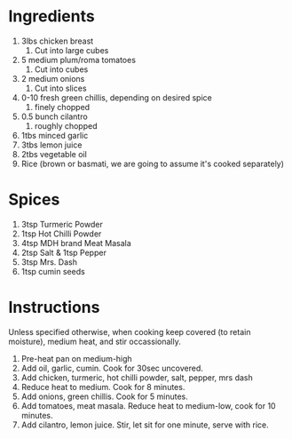 # Ingredients
1. 3lbs chicken breast
    1. Cut into large cubes
2. 5 medium plum/roma tomatoes
    1. Cut into cubes
3. 2 medium onions
    1. Cut into slices
4. 0-10 fresh green chillis, depending on desired spice
    1. finely chopped
5. 0.5 bunch cilantro
    1. roughly chopped
6. 1tbs minced garlic
7. 3tbs lemon juice
8. 2tbs vegetable oil
1. Rice (brown or basmati, we are going to assume it's cooked separately)

# Spices
1. 3tsp Turmeric Powder
2. 1tsp Hot Chilli Powder
3. 4tsp MDH brand Meat Masala
4. 2tsp Salt & 1tsp Pepper
5. 3tsp Mrs. Dash
6. 1tsp cumin seeds

# Instructions
Unless specified otherwise, when cooking keep covered (to retain moisture), medium heat, and stir occassionally.

1. Pre-heat pan on medium-high
2. Add oil, garlic, cumin. Cook for 30sec uncovered.
3. Add chicken, turmeric, hot chilli powder, salt, pepper, mrs dash
3. Reduce heat to medium. Cook for 8 minutes.
4. Add onions, green chillis. Cook for 5 minutes.
5. Add tomatoes, meat masala. Reduce heat to medium-low, cook for 10 minutes.
6. Add cilantro, lemon juice. Stir, let sit for one minute, serve with rice.
